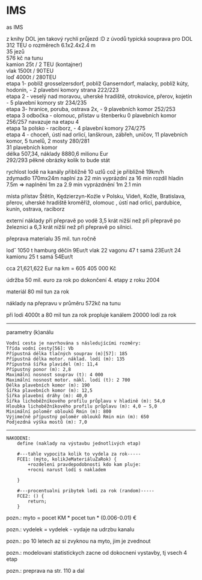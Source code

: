 IMS
===
 as
IMS

z knihy DOL jen takový rychlí průjezd :D
z úvodů typická souprava pro DOL 312 TEU o rozměrech 6.1x2.4x2.4 m        
35 jezů          
576 kč na tunu           
kamion 25t / 2 TEU (kontajner)            
vlak 1500t / 90TEU         
loď 4000t / 280TEU         
etapa 1- poblíž grosselzersdorf, poblíž Ganserndorf, malacky, poblíž kúty, hodonín,  - 2 plavební komory strana 222/223                          
etapa 2 - veselý nad moravou, uherské hradiště, otrokovice, přerov, kojetín - 5 plavební komory str 234/235                             
etapa 3- hranice, poruba, ostrava 2x, - 9 plavebních komor 252/253                                                           
etapa 3 odbočka - olomouc, přístav u štenberku 0 plavebních komor 256/257     navazuje na etapu 4                                             
etapa 1a polsko - raciborz, - 4 plavební komory 274/275                                                                        
etapa 4 - choceň, ústí nad orlicí, lanškroun, zábřeh, uničov, 11 plavebních komor, 5 tunelů, 2 mosty 280/281                      
31 plavebních komor                                                                                                     
délka 507,34, náklady 8880,6 milionu Eur                                                                                     
292/293 pěkné obrázky kolik to bude stát                                                                                       

rychlost lodě na kanály přibližně 10 uzlů což je přibližně 19km/h                                                                 
zdymadlo 170mx24m naplní za 22 min vyprázdní za 16 min  rozdíl hladin 7.5m => naplnění 1m za 2.9 min vyprázdnění 1m 2.1 min



místa přístav Štětín, Kędzierzyn-Koźle v Polsku, Vídeň, Kožle, Bratislava, přerov, uherské hradiště kroměříž, olomouc , ústí nad orlicí, pardubice, kunín, ostrava, raciborz

externí náklady při přepravě po vodě 3,5 krát nižší než při přepravě po železnici a 6,3 krát nižší než při přepravě po silnici.

přeprava materialu 35 mil. tun ročně

lodˇ 1050 t hamburg děčín 9Eur/t
vlak 22 vagonu 47 t samá 23Eur/t
24 kamionu 25 t samá 54Eur/t


cca 21,621,622 Eur na km = 605 405 000 Kč                                                                      

údržba 50 mil. euro za rok po dokončení 4. etapy z roku 2004                                                         

materiál 80 mil tun za rok                                                                              

náklady na přepravu v průměru 572kč na tunu                                                            

při lodi 4000t a 80 mil tun za rok propluje kanálem 20000 lodí za rok 




--------------------------------------------------
parametry (k)análu

    Vodní cesta je navrhována s následujícími rozměry:
    Třída vodní cesty[56]: Vb
    Přípustná délka tlačných souprav (m)[57]: 185
    Přípustná délka motor. náklad. lodí (m): 135
    Přípustná šířka plavidel (m): 11,4
    Přípustný ponor (m): 2,8
    Maximální nosnost souprav (t): 4 000
    Maximální nosnost motor. nákl. lodí (t): 2 700
    Délka plavebních komor (m): 190
    Šířka plavebních komor (m): 12,5
    Šířka plavební dráhy (m): 40,0
    Šířka lichoběžníkového profilu průplavu v hladině (m): 54,0
    Hloubka lichoběžníkového profilu průplavu (m): 4,0 – 5,0
    Minimální poloměr oblouků Rmin (m): 800
    Výjimečně přípustný poloměr oblouků Rmin min (m): 650
    Podjezdná výška mostů (m): 7,0


----------------------------------------------------------

    NAKODENI:
        define (naklady na výstavbu jednotlivých etap)

        #---tahle vypocita kolik to vydela za rok-----
        FCE1: (mýto, kolikJeMateriáluZaRok) {
            +rozdeleni pravdepodobnosti kdo kam pluje: 
            +rocni narust lodí s nakladem

        } 

        #---procentualni pribytek lodi za rok (random)-----
        FCE2: () {
            return;
        }

pozn.: myto = pocet KM * pocet tun * (0.006-0.01) €

pozn.: vydelek = vydelek - vydaje na udrzbu kanalu

pozn.: po 10 letech az si zvyknou na myto, jim je zvednout

pozn.: modelovani statistickych zacne od dokocneni vystavby, tj vsech 4 etap

pozn.: preprava na str. 110 a dal
